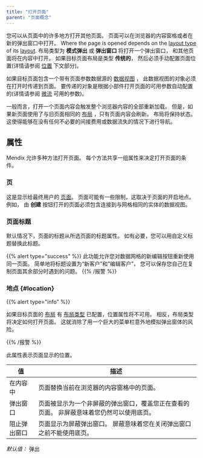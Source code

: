 ```yaml
---
title: "打开页面"
parent: "页面概念"
---
```


您可以从页面中的许多地方打开其他页面。 页面可以在浏览器的内容窗格或者在新的弹出窗口中打开。 Where the page is opened depends on the [layout type](layout) of its [layout](layout). 布局类型为 **模式弹出** 或 **弹出窗口** 将打开一个弹出窗口， 和其他页面将在内容中打开。 如果目标页面布局是类型 **传统的**， 然后必须手动配置页面位置(详情请参阅 [位置](#location) 下文部分)。

如果目标页面包含一个带有页面参数数据源的 [数据视图](data-view) ， 此数据视图的对象必须在打开时传递到页面。 要传递的对象是根据小部件打开页面的可用参数自动配置的(详情请参阅 [微流](starting-microflows) 可用的参数)。

一般而言，打开一个页面内容会触发整个浏览器内容的全部重新加载。 但是，如果新页面使用了与旧页面相同的 [布局](layout) ，只有页面内容会刷新。 布局将保持状态。 这使得能够在没有任何不必要的间接费用或数据流失的情况下进行导航。

## 属性

Mendix 允许多种方法打开页面。 每个方法共享一组属性来决定打开页面的条件。

### 页

这是显示给最终用户的 [页面](page)。 页面可能有一些限制，这取决于页面的开启地点。 例如， 由 **创建** 按钮打开的页面必须包含连接到与网格相同的实体的数据视图。

### 页面标题

默认情况下，页面的标题从所选页面的标题属性。 如有必要，您可以用自定义标题替换此标题。

{{% alert type="success" %}}
此功能允许您对数据网格的新编辑按钮重新使用同一页面。 简单地将标题设置为“新客户”和“编辑客户”， 您可以保存您自己在复制页面其余部分时遇到的问题。
{{% /报警 %}}

### 地点 {#location}

{{% alert type="info" %}}

如果目标页面的 [布局](layout) 有 [布局类型](layout) 已配置，位置属性将不可用。 相反，布局类型将决定如何打开页面。 这就消除了用一个巨大的菜单栏意外地模拟弹出窗体的风险。

{{% /报警 %}}

此属性表示页面显示的位置。

| 值      | 描述                                            |
| ------ | --------------------------------------------- |
| 在内容中   | 页面替换当前在浏览器的内容窗格中的页面。                          |
| 弹出窗口   | 页面被显示为一个非屏蔽的弹出窗口，覆盖您正在查看的页面。 非屏蔽意味着您仍然可以使用底页。 |
| 阻止弹出窗口 | 页面显示为屏蔽弹出窗口。 屏蔽意味着您在关闭弹出窗口之前不能使用底页。           |

_默认值：_ 弹出
